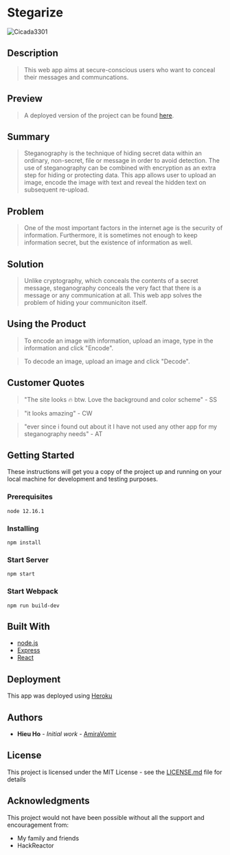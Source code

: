 # Stegarize #

![Cicada3301](https://upload.wikimedia.org/wikipedia/en/7/7e/Cicada_3301_logo.jpg)

## Description ##
  > This web app aims at secure-conscious users who want to conceal their messages and communcations.

## Preview
> A deployed version of the project can be found [here](https://stegarize.herokuapp.com/).

## Summary ##
  > Steganography is the technique of hiding secret data within an ordinary, non-secret, file or message in order to avoid detection. The use of steganography can be combined with encryption as an extra step for hiding or protecting data. This app allows user to upload an image, encode the image with text and reveal the hidden text on subsequent re-upload.

## Problem ##
  > One of the most important factors in the internet age is the security of information. Furthermore, it is sometimes not enough to keep information secret, but the existence of information as well.

## Solution ##
  > Unlike cryptography, which conceals the contents of a secret message, steganography conceals the very fact that there is a message or any communication at all. This web app solves the problem of hiding your communiciton itself.

## Using the Product ##
  > To encode an image with information, upload an image, type in the information and click "Encode".
  
  > To decode an image, upload an image and click "Decode".


## Customer Quotes ##
  > "The site looks 🔥 btw. Love the background and color scheme" - SS
  
  > "it looks amazing" - CW
  
  > "ever since i found out about it I have not used any other app for my steganography needs" - AT

## Getting Started

These instructions will get you a copy of the project up and running on your local machine for development and testing purposes.

### Prerequisites

```
node 12.16.1
```

### Installing

```
npm install
```

### Start Server

```
npm start
```

### Start Webpack

```
npm run build-dev
```

## Built With

* [node.js](https://nodejs.org/en/)
* [Express](https://expressjs.com/)
* [React](https://reactjs.org/)

## Deployment

This app was deployed using [Heroku](https://dashboard.heroku.com/)

## Authors

* **Hieu Ho** - *Initial work* - [AmiraVomir](https://github.com/AmiraVomir)

## License

This project is licensed under the MIT License - see the [LICENSE.md](LICENSE.md) file for details

## Acknowledgments

This project would not have been possible without all the support and encouragement from:

* My family and friends
* HackReactor
